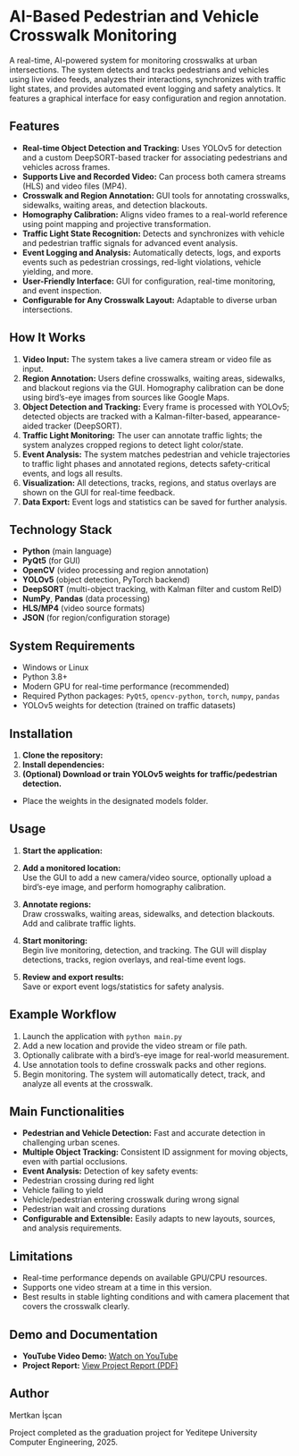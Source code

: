 # AI-Based Pedestrian and Vehicle Crosswalk Monitoring

A real-time, AI-powered system for monitoring crosswalks at urban intersections. The system detects and tracks pedestrians and vehicles using live video feeds, analyzes their interactions, synchronizes with traffic light states, and provides automated event logging and safety analytics. It features a graphical interface for easy configuration and region annotation.

## Features

- **Real-time Object Detection and Tracking:** Uses YOLOv5 for detection and a custom DeepSORT-based tracker for associating pedestrians and vehicles across frames.
- **Supports Live and Recorded Video:** Can process both camera streams (HLS) and video files (MP4).
- **Crosswalk and Region Annotation:** GUI tools for annotating crosswalks, sidewalks, waiting areas, and detection blackouts.
- **Homography Calibration:** Aligns video frames to a real-world reference using point mapping and projective transformation.
- **Traffic Light State Recognition:** Detects and synchronizes with vehicle and pedestrian traffic signals for advanced event analysis.
- **Event Logging and Analysis:** Automatically detects, logs, and exports events such as pedestrian crossings, red-light violations, vehicle yielding, and more.
- **User-Friendly Interface:** GUI for configuration, real-time monitoring, and event inspection.
- **Configurable for Any Crosswalk Layout:** Adaptable to diverse urban intersections.

## How It Works

1. **Video Input:** The system takes a live camera stream or video file as input.
2. **Region Annotation:** Users define crosswalks, waiting areas, sidewalks, and blackout regions via the GUI. Homography calibration can be done using bird’s-eye images from sources like Google Maps.
3. **Object Detection and Tracking:** Every frame is processed with YOLOv5; detected objects are tracked with a Kalman-filter-based, appearance-aided tracker (DeepSORT).
4. **Traffic Light Monitoring:** The user can annotate traffic lights; the system analyzes cropped regions to detect light color/state.
5. **Event Analysis:** The system matches pedestrian and vehicle trajectories to traffic light phases and annotated regions, detects safety-critical events, and logs all results.
6. **Visualization:** All detections, tracks, regions, and status overlays are shown on the GUI for real-time feedback.
7. **Data Export:** Event logs and statistics can be saved for further analysis.

## Technology Stack

- **Python** (main language)
- **PyQt5** (for GUI)
- **OpenCV** (video processing and region annotation)
- **YOLOv5** (object detection, PyTorch backend)
- **DeepSORT** (multi-object tracking, with Kalman filter and custom ReID)
- **NumPy**, **Pandas** (data processing)
- **HLS/MP4** (video source formats)
- **JSON** (for region/configuration storage)

## System Requirements

- Windows or Linux
- Python 3.8+
- Modern GPU for real-time performance (recommended)
- Required Python packages: `PyQt5`, `opencv-python`, `torch`, `numpy`, `pandas`
- YOLOv5 weights for detection (trained on traffic datasets)

## Installation

1. **Clone the repository:**
2. **Install dependencies:**
3. **(Optional) Download or train YOLOv5 weights for traffic/pedestrian detection.**
- Place the weights in the designated models folder.

## Usage

1. **Start the application:**
2. **Add a monitored location:**  
Use the GUI to add a new camera/video source, optionally upload a bird’s-eye image, and perform homography calibration.

3. **Annotate regions:**  
Draw crosswalks, waiting areas, sidewalks, and detection blackouts. Add and calibrate traffic lights.

4. **Start monitoring:**  
Begin live monitoring, detection, and tracking. The GUI will display detections, tracks, region overlays, and real-time event logs.

5. **Review and export results:**  
Save or export event logs/statistics for safety analysis.

## Example Workflow

1. Launch the application with `python main.py`
2. Add a new location and provide the video stream or file path.
3. Optionally calibrate with a bird’s-eye image for real-world measurement.
4. Use annotation tools to define crosswalk packs and other regions.
5. Begin monitoring. The system will automatically detect, track, and analyze all events at the crosswalk.

## Main Functionalities

- **Pedestrian and Vehicle Detection:** Fast and accurate detection in challenging urban scenes.
- **Multiple Object Tracking:** Consistent ID assignment for moving objects, even with partial occlusions.
- **Event Analysis:** Detection of key safety events:
 - Pedestrian crossing during red light
 - Vehicle failing to yield
 - Vehicle/pedestrian entering crosswalk during wrong signal
 - Pedestrian wait and crossing durations
- **Configurable and Extensible:** Easily adapts to new layouts, sources, and analysis requirements.

## Limitations

- Real-time performance depends on available GPU/CPU resources.
- Supports one video stream at a time in this version.
- Best results in stable lighting conditions and with camera placement that covers the crosswalk clearly.

## Demo and Documentation

- **YouTube Video Demo:** [Watch on YouTube](https://lnkd.in/dSYrW4_d)
- **Project Report:** [View Project Report (PDF)](https://lnkd.in/dhxnGaB9)

## Author

Mertkan İşcan

Project completed as the graduation project for Yeditepe University Computer Engineering, 2025.
